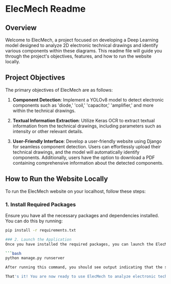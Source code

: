 # ElecMech Readme

## Overview

Welcome to ElecMech, a project focused on developing a Deep Learning model designed to analyze 2D electronic technical drawings and identify various components within these diagrams. This readme file will guide you through the project's objectives, features, and how to run the website locally.

## Project Objectives

The primary objectives of ElecMech are as follows:

1. **Component Detection**: Implement a YOLOv8 model to detect electronic components such as 'diode,' 'coil,' 'capacitor,' 'amplifier,' and more within the technical drawings.

2. **Textual Information Extraction**: Utilize Keras OCR to extract textual information from the technical drawings, including parameters such as intensity or other relevant details.

3. **User-Friendly Interface**: Develop a user-friendly website using Django for seamless component detection. Users can effortlessly upload their technical drawings, and the model will automatically identify components. Additionally, users have the option to download a PDF containing comprehensive information about the detected components.

## How to Run the Website Locally

To run the ElecMech website on your localhost, follow these steps:

### 1. Install Required Packages

Ensure you have all the necessary packages and dependencies installed. You can do this by running:

```bash
pip install -r requirements.txt

### 2. Launch the Application
Once you have installed the required packages, you can launch the ElecMech website with the following command:

```bash
python manage.py runserver

After running this command, you should see output indicating that the server is running, along with the local address (e.g., http://127.0.0.1:8000/). Open this address in your web browser to access the ElecMech website.

That's it! You are now ready to use ElecMech to analyze electronic technical drawings and identify components with ease.
